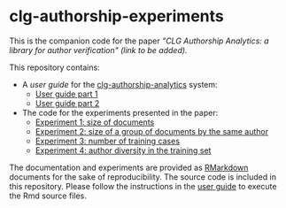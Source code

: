 # clg-authorship-experiments

This is the companion code for the paper *"CLG Authorship Analytics: a library for author verification" (link to be added).*

This repository contains:

- A *user guide* for the [clg-authorship-analytics](https://github.com/erwanm/clg-authorship-analytics) system:
    - [User guide part 1](https://erwanm.github.io/clg-authorship-experiments/user-guide-part1.html)
    - [User guide part 2](https://erwanm.github.io/clg-authorship-experiments/user-guide-part2.html)
- The code for the experiments presented in the paper:
    - [Experiment 1: size of documents](https://erwanm.github.io/clg-authorship-experiments/expe1.html)
    - [Experiment 2: size of a group of documents by the same author](https://erwanm.github.io/clg-authorship-experiments/expe2.html)
    - [Experiment 3: number of training cases](https://erwanm.github.io/clg-authorship-experiments/expe3.html)
    - [Experiment 4: author diversity in the training set](https://erwanm.github.io/clg-authorship-experiments/expe4.html)
 
The documentation and experiments are provided as [RMarkdown](https://rmarkdown.rstudio.com/) documents for the sake of reproducibility. The source code is included in this repository. Please follow the instructions in the [user guide]((https://erwanm.github.io/clg-authorship-experiments/user-guide-part1.html)) to execute the Rmd source files.



